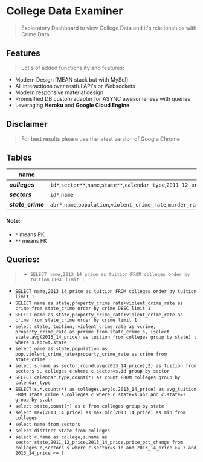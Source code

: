 ﻿# College Data Examiner
> Exploratory Dashboard to view College Data and it's relationships with Crime Data

## Features
> Lot's of added functionality and features:
- Modern Design [MEAN stack but with MySql]
- All interactions over restful API's or Websockets
- Modern responsive material design
- Promisified DB custom adapter for ASYNC awesomeness with queries
- Leveraging **Heroku** and **Google Cloud Engine**

## Disclaimer
> For best results please use the latest version of Google Chrome

## Tables
>
name | rows
---  | ---
_**colleges**_ | `id*`,`sector**`,`name`,`state**`,`calendar_type`,`2011_12_price`,`2013_14_price`,`price_pct_change`
_**sectors**_ | `id*`,`name`
_**state_crime**_ | `abr*`,`name`,`population`,`violent_crime_rate`,`murder_rate`,`rape_rate`,`robbery_rate`,`aggravated_assault_rate`,`property_crime_rate`,`burglary_rate`,`theft_rate`,`motor_theft_rate`,`colleges`,`avg_tuition`
>
#### Note:
- `*` means PK
- `**` means FK

## Queries:
> - `SELECT name,2013_14_price as tuition FROM colleges order by tuition DESC limit 1`
- `SELECT name,2013_14_price as tuition FROM colleges order by tuition limit 1`
- `SELECT name as state,property_crime_rate+violent_crime_rate as crime from state_crime order by crime DESC limit 1`
- `SELECT name as state,property_crime_rate+violent_crime_rate as crime from state_crime order by crime limit 1`
- `select state, tuition, violent_crime_rate as vcrime, property_crime_rate as pcrime from state_crime s, (select state,avg(2013_14_price) as tuition from colleges group by state) t where s.abr=t.state`
- `select name as state,population as pop,violent_crime_rate+property_crime_rate as crime from state_crime`
- `select s.name as sector,round(avg(2013_14_price),2) as tuition from sectors s, colleges c where c.sector=s.id group by sector`
- `SELECT calendar_type,count(*) as count FROM colleges group by calendar_type`
- `SELECT s.*,count(*) as colleges,avg(c.2013_14_price) as avg_tuition FROM state_crime s,colleges c where c.state=s.abr and c.state=? group by s.abr`
- `select state,count(*) as c from colleges group by state`
- `select max(2013_14_price) as max,min(2013_14_price) as min from colleges`
- `select name from sectors`
- `select distinct state from colleges`
- `select c.name as college,s.name as sector,state,2011_12_price,2013_14_price,price_pct_change from colleges c,sectors s where c.sector=s.id and 2013_14_price >= ? and 2013_14_price <= ?`

